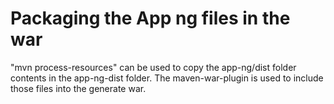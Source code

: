 # Packaging the App ng files in the war
"mvn process-resources" can be used to copy the app-ng/dist
folder contents in the app-ng-dist folder.
The maven-war-plugin is used to include those files into the generate war.
